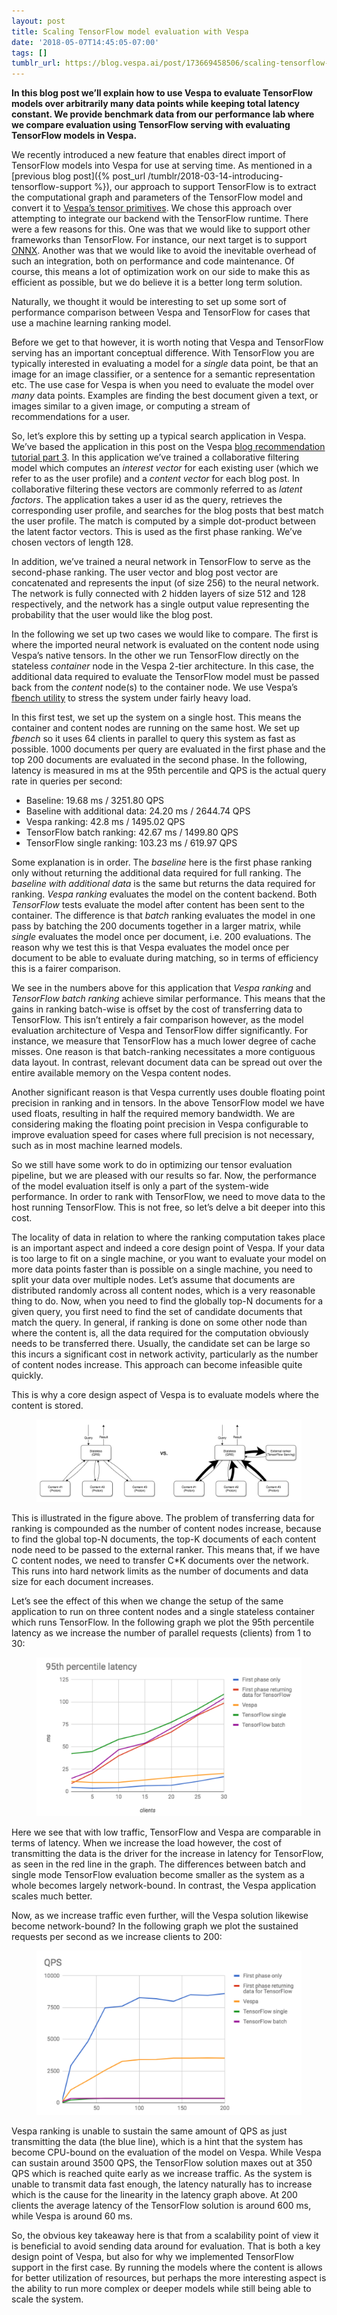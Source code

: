 ```yaml
---
layout: post
title: Scaling TensorFlow model evaluation with Vespa
date: '2018-05-07T14:45:05-07:00'
tags: []
tumblr_url: https://blog.vespa.ai/post/173669458506/scaling-tensorflow-model-evaluation-with-vespa
---
```

 **In this blog post we’ll explain how to use Vespa to evaluate TensorFlow models over arbitrarily many data points while keeping total latency constant. We provide benchmark data from our performance lab where we compare evaluation using TensorFlow serving with evaluating TensorFlow models in Vespa.**

We recently introduced a new feature that enables direct import of TensorFlow models into Vespa for use at serving time. As mentioned in a [previous blog post]({% post_url /tumblr/2018-03-14-introducing-tensorflow-support %}), our approach to support TensorFlow is to extract the computational graph and parameters of the TensorFlow model and convert it to [Vespa’s tensor primitives](https://docs.vespa.ai/en/reference/tensor.html). We chose this approach over attempting to integrate our backend with the TensorFlow runtime. There were a few reasons for this. One was that we would like to support other frameworks than TensorFlow. For instance, our next target is to support [ONNX](https://github.com/onnx/onnx). Another was that we would like to avoid the inevitable overhead of such an integration, both on performance and code maintenance. Of course, this means a lot of optimization work on our side to make this as efficient as possible, but we do believe it is a better long term solution.

Naturally, we thought it would be interesting to set up some sort of performance comparison between Vespa and TensorFlow for cases that use a machine learning ranking model.

Before we get to that however, it is worth noting that Vespa and TensorFlow serving has an important conceptual difference. With TensorFlow you are typically interested in evaluating a model for a _single_ data point, be that an image for an image classifier, or a sentence for a semantic representation etc. The use case for Vespa is when you need to evaluate the model over _many_ data points. Examples are finding the best document given a text, or images similar to a given image, or computing a stream of recommendations for a user.

So, let’s explore this by setting up a typical search application in Vespa. We’ve based the application in this post on the Vespa
<a href="https://docs.vespa.ai/en/tutorials/blog-recommendation-nn.html" data-proofer-ignore>blog recommendation tutorial part 3</a>.
In this application we’ve trained a collaborative filtering model which computes an _interest vector_ for each existing user (which we refer to as the user profile) and a _content vector_ for each blog post. In collaborative filtering these vectors are commonly referred to as _latent factors_. The application takes a user id as the query, retrieves the corresponding user profile, and searches for the blog posts that best match the user profile. The match is computed by a simple dot-product between the latent factor vectors. This is used as the first phase ranking. We’ve chosen vectors of length 128.

In addition, we’ve trained a neural network in TensorFlow to serve as the second-phase ranking. The user vector and blog post vector are concatenated and represents the input (of size 256) to the neural network. The network is fully connected with 2 hidden layers of size 512 and 128 respectively, and the network has a single output value representing the probability that the user would like the blog post.

In the following we set up two cases we would like to compare. The first is where the imported neural network is evaluated on the content node using Vespa’s native tensors. In the other we run TensorFlow directly on the stateless _container_ node in the Vespa 2-tier architecture. In this case, the additional data required to evaluate the TensorFlow model must be passed back from the _content_ node(s) to the container node. We use Vespa’s [fbench utility](https://github.com/vespa-engine/vespa/tree/master/fbench) to stress the system under fairly heavy load.

In this first test, we set up the system on a single host. This means the container and content nodes are running on the same host. We set up _fbench_ so it uses 64 clients in parallel to query this system as fast as possible. 1000 documents per query are evaluated in the first phase and the top 200 documents are evaluated in the second phase. In the following, latency is measured in ms at the 95th percentile and QPS is the actual query rate in queries per second:

> 

- Baseline: 19.68 ms / 3251.80 QPS  
- Baseline with additional data: 24.20 ms / 2644.74 QPS  
- Vespa ranking: 42.8 ms / 1495.02 QPS  
- TensorFlow batch ranking: 42.67 ms / 1499.80 QPS  
- TensorFlow single ranking: 103.23 ms / 619.97 QPS  

Some explanation is in order. The _baseline_ here is the first phase ranking only without returning the additional data required for full ranking. The _baseline with additional data_ is the same but returns the data required for ranking. _Vespa ranking_ evaluates the model on the content backend. Both _TensorFlow_ tests evaluate the model after content has been sent to the container. The difference is that _batch_ ranking evaluates the model in one pass by batching the 200 documents together in a larger matrix, while _single_ evaluates the model once per document, i.e. 200 evaluations. The reason why we test this is that Vespa evaluates the model once per document to be able to evaluate during matching, so in terms of efficiency this is a fairer comparison.

We see in the numbers above for this application that _Vespa ranking_ and _TensorFlow batch ranking_ achieve similar performance. This means that the gains in ranking batch-wise is offset by the cost of transferring data to TensorFlow. This isn’t entirely a fair comparison however, as the model evaluation architecture of Vespa and TensorFlow differ significantly. For instance, we measure that TensorFlow has a much lower degree of cache misses. One reason is that batch-ranking necessitates a more contiguous data layout. In contrast, relevant document data can be spread out over the entire available memory on the Vespa content nodes.

Another significant reason is that Vespa currently uses double floating point precision in ranking and in tensors. In the above TensorFlow model we have used floats, resulting in half the required memory bandwidth. We are considering making the floating point precision in Vespa configurable to improve evaluation speed for cases where full precision is not necessary, such as in most machine learned models.

So we still have some work to do in optimizing our tensor evaluation pipeline, but we are pleased with our results so far. Now, the performance of the model evaluation itself is only a part of the system-wide performance. In order to rank with TensorFlow, we need to move data to the host running TensorFlow. This is not free, so let’s delve a bit deeper into this cost.

The locality of data in relation to where the ranking computation takes place is an important aspect and indeed a core design point of Vespa. If your data is too large to fit on a single machine, or you want to evaluate your model on more data points faster than is possible on a single machine, you need to split your data over multiple nodes. Let’s assume that documents are distributed randomly across all content nodes, which is a very reasonable thing to do. Now, when you need to find the globally top-N documents for a given query, you first need to find the set of candidate documents that match the query. In general, if ranking is done on some other node than where the content is, all the data required for the computation obviously needs to be transferred there. Usually, the candidate set can be large so this incurs a significant cost in network activity, particularly as the number of content nodes increase. This approach can become infeasible quite quickly.

This is why a core design aspect of Vespa is to evaluate models where the content is stored.

<figure data-orig-width="1058" data-orig-height="330" class="tmblr-full"><img src="/assets/2018-05-07-scaling-tensorflow-model-evaluation-with-vespa/tumblr_inline_p8cvpmLZHf1vpfrlb_540.png" alt="image" data-orig-width="1058" data-orig-height="330"></figure>

This is illustrated in the figure above. The problem of transferring data for ranking is compounded as the number of content nodes increase, because to find the global top-N documents, the top-K documents of each content node need to be passed to the external ranker. This means that, if we have C content nodes, we need to transfer C\*K documents over the network. This runs into hard network limits as the number of documents and data size for each document increases.

Let’s see the effect of this when we change the setup of the same application to run on three content nodes and a single stateless container which runs TensorFlow. In the following graph we plot the 95th percentile latency as we increase the number of parallel requests (clients) from 1 to 30:

<figure data-orig-width="586" data-orig-height="351" class="tmblr-full"><img src="/assets/2018-05-07-scaling-tensorflow-model-evaluation-with-vespa/tumblr_inline_p8cvr74YpB1vpfrlb_540.png" alt="image" data-orig-width="586" data-orig-height="351"></figure>

Here we see that with low traffic, TensorFlow and Vespa are comparable in terms of latency. When we increase the load however, the cost of transmitting the data is the driver for the increase in latency for TensorFlow, as seen in the red line in the graph. The differences between batch and single mode TensorFlow evaluation become smaller as the system as a whole becomes largely network-bound. In contrast, the Vespa application scales much better.

Now, as we increase traffic even further, will the Vespa solution likewise become network-bound? In the following graph we plot the sustained requests per second as we increase clients to 200:

<figure data-orig-width="578" data-orig-height="359" class="tmblr-full"><img src="/assets/2018-05-07-scaling-tensorflow-model-evaluation-with-vespa/tumblr_inline_p8cvru8fzx1vpfrlb_540.png" alt="image" data-orig-width="578" data-orig-height="359"></figure>

Vespa ranking is unable to sustain the same amount of QPS as just transmitting the data (the blue line), which is a hint that the system has become CPU-bound on the evaluation of the model on Vespa. While Vespa can sustain around 3500 QPS, the TensorFlow solution maxes out at 350 QPS which is reached quite early as we increase traffic. As the system is unable to transmit data fast enough, the latency naturally has to increase which is the cause for the linearity in the latency graph above. At 200 clients the average latency of the TensorFlow solution is around 600 ms, while Vespa is around 60 ms.

So, the obvious key takeaway here is that from a scalability point of view it is beneficial to avoid sending data around for evaluation. That is both a key design point of Vespa, but also for why we implemented TensorFlow support in the first case. By running the models where the content is allows for better utilization of resources, but perhaps the more interesting aspect is the ability to run more complex or deeper models while still being able to scale the system.

